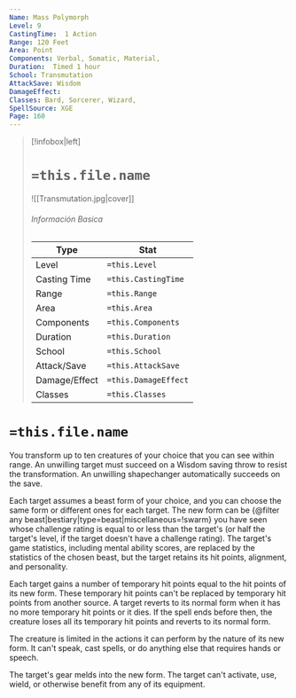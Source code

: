```yaml
---
Name: Mass Polymorph
Level: 9
CastingTime:  1 Action 
Range: 120 Feet
Area: Point
Components: Verbal, Somatic, Material, 
Duration:  Timed 1 hour
School: Transmutation
AttackSave: Wisdom
DamageEffect: 
Classes: Bard, Sorcerer, Wizard, 
SpellSource: XGE
Page: 160
---
```


>[!infobox|left]
># `=this.file.name`
>![[Transmutation.jpg|cover]]
> ###### Información Basica
> Type |  Stat |
> ---|---|
> Level | `=this.Level` |
> Casting Time | `=this.CastingTime` |
> Range | `=this.Range` |
> Area | `=this.Area` |
> Components | `=this.Components` |
> Duration | `=this.Duration` |
> School | `=this.School` |
> Attack/Save | `=this.AttackSave` |
> Damage/Effect | `=this.DamageEffect` |
> Classes | `=this.Classes` |

# `=this.file.name`
You transform up to ten creatures of your choice that you can see within range. An unwilling target must succeed on a Wisdom saving throw to resist the transformation. An unwilling shapechanger automatically succeeds on the save.

Each target assumes a beast form of your choice, and you can choose the same form or different ones for each target. The new form can be {@filter any beast|bestiary|type&#x3D;beast|miscellaneous&#x3D;!swarm} you have seen whose challenge rating is equal to or less than the target&#x27;s (or half the target&#x27;s level, if the target doesn&#x27;t have a challenge rating). The target&#x27;s game statistics, including mental ability scores, are replaced by the statistics of the chosen beast, but the target retains its hit points, alignment, and personality.

Each target gains a number of temporary hit points equal to the hit points of its new form. These temporary hit points can&#x27;t be replaced by temporary hit points from another source. A target reverts to its normal form when it has no more temporary hit points or it dies. If the spell ends before then, the creature loses all its temporary hit points and reverts to its normal form.

The creature is limited in the actions it can perform by the nature of its new form. It can&#x27;t speak, cast spells, or do anything else that requires hands or speech.

The target&#x27;s gear melds into the new form. The target can&#x27;t activate, use, wield, or otherwise benefit from any of its equipment.



 


 


 


 


 


